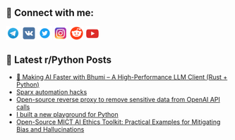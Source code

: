 ## 🔎 Connect with me:
[<img src="https://github.com/bullbesh/bullbesh/blob/main/images/Telegram.png" width="32" height="32" />](https://t.me/bullbesh)
[<img src="https://github.com/bullbesh/bullbesh/blob/main/images/VK.png" width="32" height="32" />](https://vk.com/bullbesh)
[<img src="https://github.com/bullbesh/bullbesh/blob/main/images/Twitter.png" width="32" height="32" />](https://twitter.com/bullbesh1)
[<img src="https://github.com/bullbesh/bullbesh/blob/main/images/Instagram.png" width="32" height="32" />](https://www.instagram.com/bullbesh)
[<img src="https://github.com/bullbesh/bullbesh/blob/main/images/Reddit.png" width="32" height="32" />](https://www.reddit.com/user/bullbesh)
[<img src="https://github.com/bullbesh/bullbesh/blob/main/images/YouTube.png" width="32" height="32" />](https://www.youtube.com/channel/UCtfjRs6uzgq5mfm8S06WTcg)

## 📕 Latest r/Python Posts
<!-- BLOG-POST-LIST:START -->
- [🚀 Making AI Faster with Bhumi – A High-Performance LLM Client &lpar;Rust + Python&rpar;](https://www.reddit.com/r/Python/comments/1ix7pg4/making_ai_faster_with_bhumi_a_highperformance_llm/)
- [Sparx automation hacks](https://www.reddit.com/r/Python/comments/1ix77t8/sparx_automation_hacks/)
- [Open-source reverse proxy to remove sensitive data from OpenAI API calls](https://www.reddit.com/r/Python/comments/1ix4m99/opensource_reverse_proxy_to_remove_sensitive_data/)
- [I built a new playground for Python](https://www.reddit.com/r/Python/comments/1ix0rf0/i_built_a_new_playground_for_python/)
- [Open-Source MICT AI Ethics Toolkit: Practical Examples for Mitigating Bias and Hallucinations](https://www.reddit.com/r/Python/comments/1iwunjl/opensource_mict_ai_ethics_toolkit_practical/)
<!-- BLOG-POST-LIST:END -->
